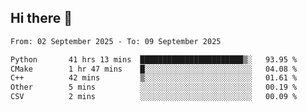 ## Hi there 👋

<!--
**Bojupi/Bojupi** is a ✨ _special_ ✨ repository because its `README.md` (this file) appears on your GitHub profile.

Here are some ideas to get you started:

- 🔭 I’m currently working on ...
- 🌱 I’m currently learning ...
- 👯 I’m looking to collaborate on ...
- 🤔 I’m looking for help with ...
- 💬 Ask me about ...
- 📫 How to reach me: ...
- 😄 Pronouns: ...
- ⚡ Fun fact: ...
-->

<!--START_SECTION:waka-->

```txt
From: 02 September 2025 - To: 09 September 2025

Python       41 hrs 13 mins  ███████████████████████▒░   93.95 %
CMake        1 hr 47 mins    █░░░░░░░░░░░░░░░░░░░░░░░░   04.08 %
C++          42 mins         ▒░░░░░░░░░░░░░░░░░░░░░░░░   01.61 %
Other        5 mins          ░░░░░░░░░░░░░░░░░░░░░░░░░   00.19 %
CSV          2 mins          ░░░░░░░░░░░░░░░░░░░░░░░░░   00.09 %
```

<!--END_SECTION:waka-->
